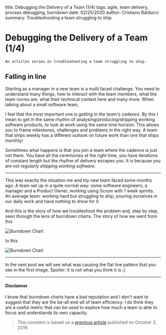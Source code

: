 title: Debugging the Delivery of a Team (1/4) 
tags: agile, team delivery, process debugging, burndown 
date: 02/25/2020
author: Cristiano Balducci
summary: Troubleshooting a team struggling to ship. 
# Debugging the Delivery of a Team (1/4)
	An articles series on troubleshooting a team struggling to ship.

## Falling in line
Starting as a manager in a new team is a multi faced challenge. You need to understand many things, how to interact with the team members, what the team norms are, what their technical context here and many more. When talking about a small software team, 

I feel that the most important one is *getting in the team's cadence*. By this I mean to get in the same rhythm of analysing/producing/shipping working software products, to look at work using the same time horizon.
This allows you to frame milestones, challenges and problems in the right way. A team that ships weekly has a different outlook on future work than one that ships monthly!

Sometimes what happens is that you join a team where the cadence is just not there. You have all the ceremonies at the right time, you have iterations of constant length but the rhythm of delivery escapes you. It is because you are not *regularly shipping working software*.

---
This was exactly the situation me and my new team faced some months ago. A team set up in a quite normal way: some software engineers, a manager and a Product Owner, working using Scrum with 1 week sprints. An average team: working hard but struggling to ship, pouring ourselves in our daily work and have nothing to show for it. 

And this is the story of how we troubleshoot the problem and, step by step, seen through the lens of burndown charts. The story of how we went from this 

![Burndown Chart][burndown1]

to this

![Burndown Chart][burndown2]

---
In the next post we will see what was causing the flat line pattern that you see in the first image. Spoiler: it is not what you think it is ;)


---
#### Disclaimer
I know that burndown charts have a bad reputation and I don't want to suggest that they are the be-all end-all of team efficiency. I do think they are a useful metric that can be used to explore how much a team is able to focus and understands its own capacity.


> This conotent is based on a [previous article](https://medium.com/@SkyscannerEng/dont-burn-out-burn-down-how-we-learned-to-sprint-on-shifting-sands-a67341c34fa8) published on October 2, 2019.

[burndown1]: {static}/images/burndown1.png
[burndown2]: {static}/images/burndown2.png
